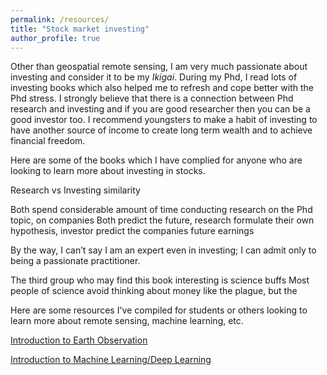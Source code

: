 ```yaml
---
permalink: /resources/
title: "Stock market investing"
author_profile: true
---
```


Other than geospatial remote sensing, I am very much passionate about investing and consider it to be my *Ikigai*. During my Phd, I read lots of investing books which also helped me to refresh and cope better with the Phd stress. I strongly believe that there is a connection between Phd research and investing and if you are good researcher then you can be a good investor too. I recommend youngsters to make a habit of investing to have another source of income to create long term wealth and to achieve financial freedom.

Here are some of the books which I have complied for anyone who are looking to learn more about investing in stocks.

Research vs Investing similarity

Both spend considerable amount of time conducting research on the Phd topic, on companies
Both predict the future, research formulate their own hypothesis, investor predict the companies future earnings

By the way, I can’t say I am an expert even in
investing; I can admit only to being a passionate practitioner.

The third group who may find this book interesting is science buffs
Most people of science avoid thinking about money like the plague, but the



Here are some resources I've compiled for students or others looking to learn more about remote sensing, machine learning, etc.

[Introduction to Earth Observation](https://docs.google.com/document/d/1UYxjAyhIkgTUiOCvRwsWo-JBV9y0jmHluC0zWqU5M-Q/edit?usp=sharing)

[Introduction to Machine Learning/Deep Learning](https://docs.google.com/document/d/1xtqhPZUGtitx5JgJLDeUPFqcVEgLpK1Q8l5uktyUHiA/edit?usp=sharing)
